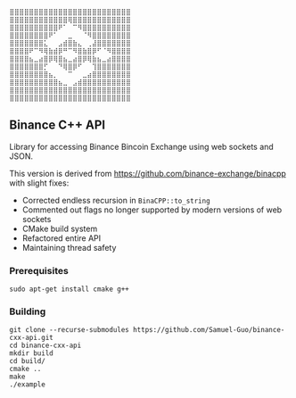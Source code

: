 ```
⣿⣿⣿⣿⣿⣿⣿⣿⣿⣿⣿⣿⣿⣿⣿⣿⣿⣿⣿⣿⣿⣿⣿⣿⣿
⣿⣿⣿⣿⣿⣿⣿⣿⣿⣿⣿⣿⢿⣿⣿⣿⣿⣿⣿⣿⣿⣿⣿⣿⣿
⣿⣿⣿⣿⣿⣿⣿⣿⣿⣿⠟⠁⠀⠉⠻⣿⣿⣿⣿⣿⣿⣿⣿⣿⣿
⣿⣿⣿⣿⣿⣿⣿⣿⠟⠁⠀⠀⣀⠀⠀⠈⠻⣿⣿⣿⣿⣿⣿⣿⣿
⣿⣿⣿⣿⣿⣿⣿⣅⠀⠀⣠⣾⣿⣷⣄⠀⢀⣼⣿⣿⣿⣿⣿⣿⣿
⣿⣿⣿⣿⠟⠉⠻⢿⣷⣾⡿⠛⠉⠻⣿⣷⣿⡿⠋⠈⠻⣿⣿⣿⣿
⣿⣿⣿⣿⣦⣀⣴⣿⡿⢿⣿⣦⣀⣴⣿⡿⢿⣷⣦⣀⣴⣿⣿⣿⣿
⣿⣿⣿⣿⣿⣿⣿⡋⠀⠀⠙⢿⣿⡿⠋⠀⠀⢹⣿⣿⣿⣿⣿⣿⣿
⣿⣿⣿⣿⣿⣿⣿⣿⣦⡀⠀⠀⠉⠀⠀⣀⣴⣿⣿⣿⣿⣿⣿⣿⣿
⣿⣿⣿⣿⣿⣿⣿⣿⣿⣿⣦⣀⠀⣠⣾⣿⣿⣿⣿⣿⣿⣿⣿⣿⣿
⣿⣿⣿⣿⣿⣿⣿⣿⣿⣿⣿⣿⣿⣿⣿⣿⣿⣿⣿⣿⣿⣿⣿⣿⣿
⣿⣿⣿⣿⣿⣿⣿⣿⣿⣿⣿⣿⣿⣿⣿⣿⣿⣿⣿⣿⣿⣿⣿⣿⣿
```

## Binance C++ API

Library for accessing Binance Bincoin Exchange using web sockets and JSON.

This version is derived from https://github.com/binance-exchange/binacpp with slight fixes:

 * Corrected endless recursion in `BinaCPP::to_string`
 * Commented out flags no longer supported by modern versions of web sockets
 * CMake build system
 * Refactored entire API
 * Maintaining thread safety

### Prerequisites

```
sudo apt-get install cmake g++
```

### Building

```
git clone --recurse-submodules https://github.com/Samuel-Guo/binance-cxx-api.git
cd binance-cxx-api
mkdir build
cd build/
cmake ..
make
./example
```

